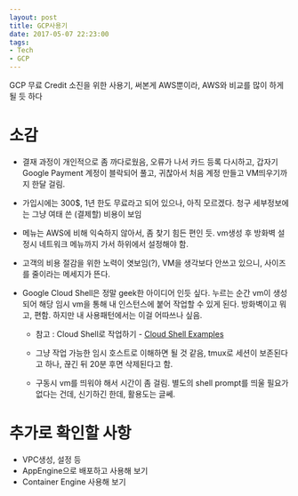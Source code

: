 ```yaml
---
layout: post
title: GCP사용기
date: 2017-05-07 22:23:00
tags:
- Tech
- GCP
---
```


GCP 무료 Credit 소진을 위한 사용기, 써본게 AWS뿐이라, AWS와 비교를 많이 하게 될 듯 하다

# 소감

- 결재 과정이 개인적으로 좀 까다로웠음, 오류가 나서 카드 등록 다시하고, 갑자기 Google Payment 계정이 블락되어 풀고, 귀찮아서 처음 계정 만들고 VM띄우기까지 한달 걸림.

- 가입시에는 300$, 1년 한도 무료라고 되어 있으나, 아직 모르겠다. 청구 세부정보에는 그냥 여태 쓴 (결제할) 비용이 보임

- 메뉴는 AWS에 비해 익숙하지 않아서, 좀 찾기 힘든 편인 듯. vm생성 후 방화벽 설정시 네트워크 메뉴까지 가서 하위에서 설정해야 함.

- 고객의 비용 절감을 위한 노력이 엿보임(?), VM을 생각보다 안쓰고 있으니, 사이즈를 줄이라는 메세지가 뜬다.

- Google Cloud Shell은 정말 geek한 아이디어 인듯 싶다. 누르는 순간 vm이 생성되어 해당 임시 vm을 통해 내 인스턴스에 붙어 작업할 수 있게 된다. 방화벽이고 뭐고, 편함. 하지만 내 사용패턴에서는 이걸 어따쓰나 싶음.

  - 참고 : Cloud Shell로 작업하기 - [Cloud Shell Examples](https://cloud.google.com/shell/docs/examples)

  - 그냥 작업 가능한 임시 호스트로 이해하면 될 것 같음, tmux로 세션이 보존된다고 하나, 끊긴 뒤 20분 후면 삭제된다고 함.

  - 구동시 vm를 띄워야 해서 시간이 좀 걸림. 별도의 shell prompt를 띄울 필요가 없다는 건데, 신기하긴 한데, 활용도는 글쎄.


# 추가로 확인할 사항

- VPC생성, 설정 등
- AppEngine으로 배포하고 사용해 보기
- Container Engine 사용해 보기
